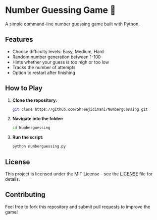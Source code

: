 # Number Guessing Game 🎯

A simple command-line number guessing game built with Python.

## Features
- Choose difficulty levels: Easy, Medium, Hard
- Random number generation between 1-100
- Hints whether your guess is too high or too low
- Tracks the number of attempts
- Option to restart after finishing

## How to Play

1. **Clone the repository:**
   ```sh
   git clone https://github.com/Shreejidimani/Numberguessing.git
   ```
2. **Navigate into the folder:**
   ```sh
   cd Numberguessing
   ```
3. **Run the script:**
   ```sh
   python numberguessing.py
   ```

## License
This project is licensed under the MIT License - see the [LICENSE](LICENSE) file for details.

## Contributing
Feel free to fork this repository and submit pull requests to improve the game!

